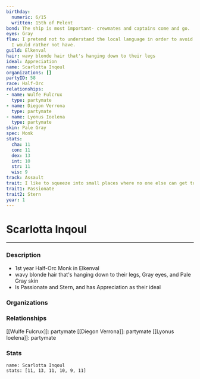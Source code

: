 ```yaml
---
birthday:
  numeric: 6/15
  written: 15th of Pelent
bond: The ship is most important- crewmates and captains come and go.
eyes: Gray
flaw: I pretend not to understand the local language in order to avoid interactions
  I would rather not have.
guild: Elkenval
hair: wavy blonde hair that's hanging down to their legs
ideal: Appreciation
name: Scarlotta Inqoul
organizations: []
partyID: 58
race: Half-Orc
relationships:
- name: Wulfe Fulcrux
  type: partymate
- name: Diegon Verrona
  type: partymate
- name: Lyonus Ioelena
  type: partymate
skin: Pale Gray
spec: Monk
stats:
  cha: 11
  con: 11
  dex: 13
  int: 10
  str: 11
  wis: 9
track: Assault
trait: I like to squeeze into small places where no one else can get to me.
trait1: Passionate
trait2: Stern
year: 1
---
```

# Scarlotta Inqoul
---
### Description
- 1st year Half-Orc Monk in Elkenval
- wavy blonde hair that's hanging down to their legs, Gray eyes, and Pale Gray skin
- Is Passionate and Stern, and has Appreciation as their ideal

### Organizations
### Relationships
[[Wulfe Fulcrux]]: partymate
[[Diegon Verrona]]: partymate
[[Lyonus Ioelena]]: partymate
### Stats
```statblock
name: Scarlotta Inqoul
stats: [11, 13, 11, 10, 9, 11]
```